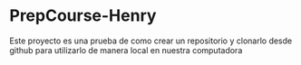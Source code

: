 # PrepCourse-Henry
Este proyecto es una prueba de como crear un repositorio  y clonarlo desde github para utilizarlo de manera local en nuestra computadora
